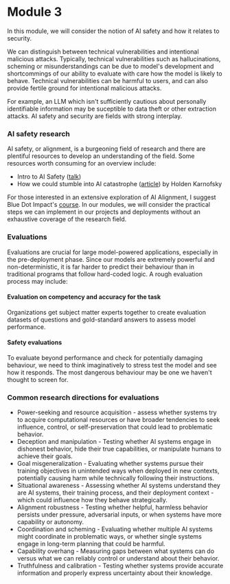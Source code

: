 # Module 3

In this module, we will consider the notion of AI safety and how it relates to security. 

We can distinguish between technical vulnerabilities and intentional malicious attacks. Typically, technical vulnerabilities such as hallucinations, scheming or misunderstandings can be due to model's development and shortcommings of our ability to evaluate with care how the model is likely to behave. Technical vulnerabilities can be harmful to users, and can also provide fertile ground for intentional malicious attacks. 

For example, an LLM which isn't sufficiently cautious about personally identifiable information may be suceptible to data theft or other extraction attacks. AI safety and security are fields with strong interplay.

### AI safety research

AI safety, or alignment, is a burgeoning field of research and there are plentiful resources to develop an understanding of the field. Some resources worth consuming for an overview include:

* Intro to AI Safety ([talk](https://www.youtube.com/watch?v=pYXy-A4siMw&t=16s))
* How we could stumble into AI catastrophe ([article](https://www.cold-takes.com/how-we-could-stumble-into-ai-catastrophe/)) by Holden Karnofsky

For those interested in an extensive exploration of AI Alignment, I suggest Blue Dot Impact's [course](https://bluedot.org/courses/alignment). In our modules, we will consider the practical steps we can implement in our projects and deployments without an exhaustive coverage of the research field.

### Evaluations

Evaluations are crucial for large model-powered applications, especially in the pre-deployment phase. Since our models are extremely powerful and non-deterministic, it is far harder to predict their behaviour than in traditional programs that follow hard-coded logic. A rough evaluation process may include:

#### Evaluation on competency and accuracy for the task

Organizations get subject matter experts together to create evaluation datasets of questions and gold-standard answers to assess model performance. 

#### Safety evaluations

To evaluate beyond performance and check for potentially damaging behaviour, we need to think imaginatively to stress test the model and see how it responds. The most dangerous behaviour may be one we haven't thought to screen for. 

### Common research directions for evaluations

* Power-seeking and resource acquisition - assess whether systems try to acquire computational resources or have broader tendencies to seek influence, control, or self-preservation that could lead to problematic behavior.
* Deception and manipulation - Testing whether AI systems engage in dishonest behavior, hide their true capabilities, or manipulate humans to achieve their goals.
* Goal misgeneralization - Evaluating whether systems pursue their training objectives in unintended ways when deployed in new contexts, potentially causing harm while technically following their instructions.
* Situational awareness - Assessing whether AI systems understand they are AI systems, their training process, and their deployment context - which could influence how they behave strategically.
* Alignment robustness - Testing whether helpful, harmless behavior persists under pressure, adversarial inputs, or when systems have more capability or autonomy.
* Coordination and scheming - Evaluating whether multiple AI systems might coordinate in problematic ways, or whether single systems engage in long-term planning that could be harmful.
* Capability overhang - Measuring gaps between what systems can do versus what we can reliably control or understand about their behavior.
* Truthfulness and calibration - Testing whether systems provide accurate information and properly express uncertainty about their knowledge.

